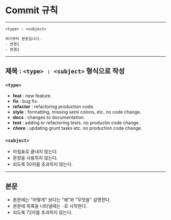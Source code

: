 # Commit 규칙

---

```
<type> : <subject>

여기부터 본문입니다.
- 변경1
- 변경2
```

--- 

## 제목 : `<type> : <subject>` 형식으로 작성

### `<type>`
- **feat** : new feature.
- **fix** : bug fix.
- **refactor** : refactoring production code.
- **style** : formatting, missing semi colons, etc. no code change.
- **docs** : changes to documentation.
- **test** : adding or refactoring tests. no productin code change.
- **chore** : updating grunt tasks etc. no production code change.

### `<subject>`
- 마침표로 끝내지 않는다.
- 문장을 사용하지 않는다.
- 되도록 50자를 초과하지 않는다.

--- 

## 본문
- 본문에는 "어떻게" 보다는 "왜"와 "무엇을" 설명한다.
- 본문에 목록을 나타낼때는 `-`로 시작한다.
- 되도록 72자를 초과하지 않는다.